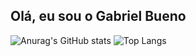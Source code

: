 ## Olá, eu sou o Gabriel Bueno

![Anurag's GitHub stats](https://github-readme-stats.vercel.app/api?username=buenin7&show_icons=true&theme=dark&locale=pt-br)
![Top Langs](https://github-readme-stats.vercel.app/api/top-langs/?username=buenin7&size_weight=0.5&count_weight=0.5&theme=dark&locale=pt-br)
